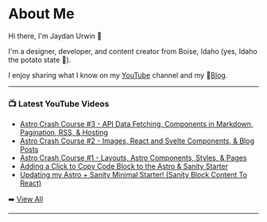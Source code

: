 # About Me

Hi there, I'm Jaydan Urwin 👋

I'm a designer, developer, and content creator from Boise, Idaho (yes, Idaho the potato state 🥔).

I enjoy sharing what I know on my [YouTube](https://youtube.jaydanurwin.com) channel and my 📝[Blog](https://jaydanurwin.com/blog).

--- 

### 📺 Latest YouTube Videos 
<!-- YOUTUBE:START -->
- [Astro Crash Course #3 - API Data Fetching, Components in Markdown, Pagination, RSS, &amp; Hosting](https://www.youtube.com/watch?v=9wXdv7rHW2w)
- [Astro Crash Course #2 - Images, React and Svelte Components, &amp; Blog Posts](https://www.youtube.com/watch?v=xcDUpe1NfCQ)
- [Astro Crash Course #1 - Layouts, Astro Components, Styles, &amp; Pages](https://www.youtube.com/watch?v=cbYr75_R15M)
- [Adding a Click to Copy Code Block to the Astro &amp; Sanity Starter](https://www.youtube.com/watch?v=WVRLCaRfg8E)
- [Updating my Astro + Sanity Minimal Starter! &lpar;Sanity Block Content To React&rpar;](https://www.youtube.com/watch?v=dB7CmFLQiSs)
<!-- YOUTUBE:END --> 

➡️ [View All](https://youtube.com/jaydanurwin) 

---

<!--
**jaydanurwin/jaydanurwin** is a ✨ _special_ ✨ repository because its `README.md` (this file) appears on your GitHub profile.

Here are some ideas to get you started:

- 🔭 I’m currently working on ...
- 🌱 I’m currently learning ...
- 👯 I’m looking to collaborate on ...
- 🤔 I’m looking for help with ...
- 💬 Ask me about ...
- 📫 How to reach me: ...
- 😄 Pronouns: ...
- ⚡ Fun fact: ...
-->
